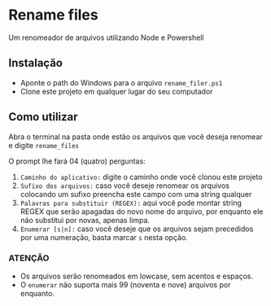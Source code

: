 # Rename files
Um renomeador de arquivos utilizando Node e Powershell

## Instalação
- Aponte o path do Windows para o arquivo `rename_filer.ps1`
- Clone este projeto em qualquer lugar do seu computador

## Como utilizar
Abra o terminal na pasta onde estão os arquivos que você deseja renomear e digite `rename_files`

O prompt lhe fará 04 (quatro) perguntas:
1) `Caminho do aplicativo:` digite o caminho onde você clonou este projeto
2) `Sufixo dos arquivos:` caso você deseje renomear os arquivos colocando um sufixo preencha este campo com uma string qualquer
3) `Palavras para substituir (REGEX):` aqui você pode montar string REGEX que serão apagadas do novo nome do arquivo, por enquanto ele não substitui por novas, apenas limpa.
4) `Enumerar [s|n]:` caso você deseje que os arquivos sejam precedidos por uma numeração, basta marcar `s` nesta opção.

### ATENÇÃO
- Os arquivos serão renomeados em lowcase, sem acentos e espaços.
- O `enumerar` não suporta mais 99 (noventa e nove) arquivos por enquanto.

